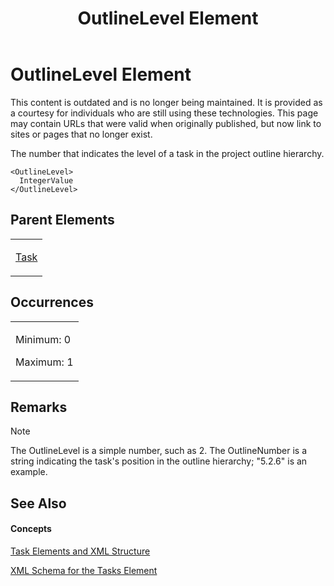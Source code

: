 ﻿---
title: OutlineLevel Element
TOCTitle: OutlineLevel Element
ms:assetid: 39dd243f-1e7e-423d-9343-ea4b75d6b950
ms:mtpsurl: https://msdn.microsoft.com/en-us/library/Bb968465(v=office.12)
ms:contentKeyID: 13188157
ms.date: 05/05/2014
mtps_version: v=office.12
f1_keywords:
- OutlineLevel element
---

# OutlineLevel Element

This content is outdated and is no longer being maintained. It is provided as a courtesy for individuals who are still using these technologies. This page may contain URLs that were valid when originally published, but now link to sites or pages that no longer exist.

The number that indicates the level of a task in the project outline hierarchy.

    <OutlineLevel>
      IntegerValue
    </OutlineLevel>

## Parent Elements

<table>
<colgroup>
<col style="width: 100%" />
</colgroup>
<tbody>
<tr class="odd">
<td><p><a href="bb968487(v=office.12).md">Task</a></p></td>
</tr>
</tbody>
</table>

## Occurrences

<table>
<colgroup>
<col style="width: 100%" />
</colgroup>
<tbody>
<tr class="odd">
<td><p>Minimum: 0</p>
<p>Maximum: 1</p></td>
</tr>
</tbody>
</table>

## Remarks


> [!NOTE]
> The OutlineLevel is a simple number, such as 2. The OutlineNumber is a string indicating the task's position in the outline hierarchy; "5.2.6" is an example.


## See Also

#### Concepts

[Task Elements and XML Structure](bb968475\(v=office.12\).md)

[XML Schema for the Tasks Element](bb968415\(v=office.12\).md)

